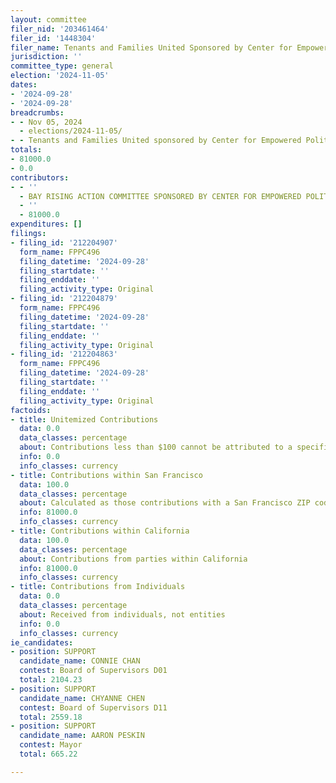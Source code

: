 ```yaml
---
layout: committee
filer_nid: '203461464'
filer_id: '1448304'
filer_name: Tenants and Families United Sponsored by Center for Empowered Politics
jurisdiction: ''
committee_type: general
election: '2024-11-05'
dates:
- '2024-09-28'
- '2024-09-28'
breadcrumbs:
- - Nov 05, 2024
  - elections/2024-11-05/
- - Tenants and Families United sponsored by Center for Empowered Politics
totals:
- 81000.0
- 0.0
contributors:
- - ''
  - BAY RISING ACTION COMMITTEE SPONSORED BY CENTER FOR EMPOWERED POLITICS
  - ''
  - 81000.0
expenditures: []
filings:
- filing_id: '212204907'
  form_name: FPPC496
  filing_datetime: '2024-09-28'
  filing_startdate: ''
  filing_enddate: ''
  filing_activity_type: Original
- filing_id: '212204879'
  form_name: FPPC496
  filing_datetime: '2024-09-28'
  filing_startdate: ''
  filing_enddate: ''
  filing_activity_type: Original
- filing_id: '212204863'
  form_name: FPPC496
  filing_datetime: '2024-09-28'
  filing_startdate: ''
  filing_enddate: ''
  filing_activity_type: Original
factoids:
- title: Unitemized Contributions
  data: 0.0
  data_classes: percentage
  about: Contributions less than $100 cannot be attributed to a specific individual
  info: 0.0
  info_classes: currency
- title: Contributions within San Francisco
  data: 100.0
  data_classes: percentage
  about: Calculated as those contributions with a San Francisco ZIP code
  info: 81000.0
  info_classes: currency
- title: Contributions within California
  data: 100.0
  data_classes: percentage
  about: Contributions from parties within California
  info: 81000.0
  info_classes: currency
- title: Contributions from Individuals
  data: 0.0
  data_classes: percentage
  about: Received from individuals, not entities
  info: 0.0
  info_classes: currency
ie_candidates:
- position: SUPPORT
  candidate_name: CONNIE CHAN
  contest: Board of Supervisors D01
  total: 2104.23
- position: SUPPORT
  candidate_name: CHYANNE CHEN
  contest: Board of Supervisors D11
  total: 2559.18
- position: SUPPORT
  candidate_name: AARON PESKIN
  contest: Mayor
  total: 665.22

---
```


